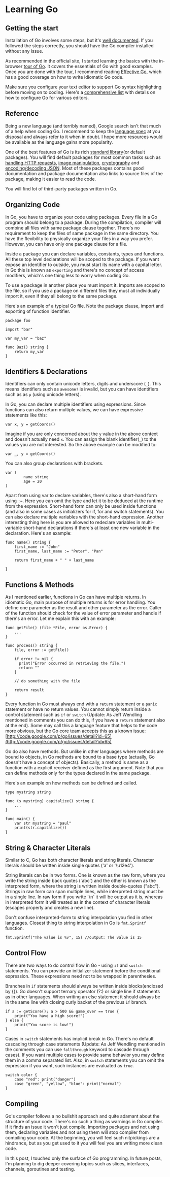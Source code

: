 # Learning Go

## Getting the start

Installation of Go involves some steps, but it's [well documented](https://golang.org/doc/install). If you followed the steps correctly, you should have the Go compiler installed without any issue.

As recommended in the official site, I started learning the basics with the in-browser [tour of Go](https://tour.golang.org/list). It covers the essentials of Go with good examples. Once you are done with the tour, I recommend reading [Effective Go](https://golang.org/doc/effective_go.html), which has a good coverage on how to write idiomatic Go code.

Make sure you configure your text editor to support Go syntax highlighting before moving on to coding. Here's a [comprehensive list](http://go-lang.cat-v.org/text-editors/) with details on how to configure Go for various editors.

## Reference

Being a new language (and terribly named), Google search isn't that much of a help when coding Go. I recommend to keep the [language spec](https://golang.org/ref/spec) at you disposal and always refer to it when in doubt. I hope more resources would be available as the language gains more popularity.

One of the best features of Go is its rich [standard library](https://golang.org/pkg/)(or default packages). You will find default packages for most common tasks such as [handling HTTP requests](https://golang.org/pkg/net/http/), [image manipulation](https://golang.org/pkg/image/), [cryptography](https://golang.org/pkg/crypto/) and [encoding/decoding JSON](https://golang.org/pkg/encoding/json/). Most of these packages contains good documentation and package documentation also links to source files of the package, making it easier to read the code.

You will find lot of third-party packages written in Go.

## Organizing Code

In Go, you have to organize your code using packages. Every file in a Go program should belong to a package. During the compilation, compiler will combine all files with same package clause together. There's no requirement to keep the files of same package in the same directory. You have the flexibility to physically organize your files in a way you prefer. However, you can have only one package clause for a file.

Inside a package you can declare variables, constants, types and functions. All these top level declarations will be scoped to the package. If you want expose an identifier to outside, you must start its name with a capital letter. In Go this is known as `exporting` and there's no concept of access modifiers, which's one thing less to worry when coding Go.

To use a package in another place you must import it. Imports are scoped to the file, so if you use a package on different files they must all individually import it, even if they all belong to the same package.

Here's an example of a typical Go file. Note the package clause, import and exporting of function identifier.

```
package foo

import "bar"

var my_var = "baz"

func Baz() string {
    return my_var 
}
```

## Identifiers & Declarations

Identifiers can only contain unicode letters, digits and underscore (`_`). This means identifiers such as `awesome?` is invalid, but you can have identifiers such as as `µ` (using unicode letters).

In Go, you can declare multiple identifiers using expressions. Since functions can also return multiple values, we can have expressive statements like this:

```
var x, y = getCoords()
```

Imagine if you are only concerned about the `y` value in the above context and doesn't actually need `x`. You can assign the blank identifier(`_`) to the values you are not interested. So the above example can be modified to:

```
var _, y = getCoords()
```

You can also group declarations with brackets.

```
var (
        name string 
        age = 20
)
```

Apart from using var to declare variables, there's also a short-hand form using `:=`. Here you can omit the type and let it to be deduced at the runtime from the expression. Short-hand form can only be used inside functions (and also in some cases as initializers for if, for and switch statements). You can also declare multiple variables with the short-hand expression. Another interesting thing here is you are allowed to redeclare variables in multi-variable short-hand declarations if there's at least one new variable in the declaration. Here's an example:

```
func name() string {
    first_name := "John" 
    first_name, last_name := "Peter", "Pan"

    return first_name + " " + last_name 

}
```

## Functions & Methods

As I mentioned earlier, functions in Go can have multiple returns. In idiomatic Go, main purpose of multiple returns is for error handling. You define one parameter as the result and other parameter as the error. Caller of the function should check for the value of error parameter and handle if there's an error. Let me explain this with an example:

```
func getFile() (file *File, error os.Error) {
    ...
} 

func process() string {
    file, error := getFile()

    if error != nil {
      print("Error occurred in retrieving the file.")
      return ""
    }

    // do something with the file

    return result
}
```

Every function in Go must always end with a `return` statement or a `panic` statement or have no return values. You cannot simply return inside a control statement such as `if` or `switch` (Update: As Jeff Wendling mentioned in comments you can do this, if you have a `return` statement also at the end). Some may call this a language feature that helps to the code more obvious, but the Go core team accepts this as a known issue: [http://code.google.com/p/go/issues/detail?id=65](http://code.google.com/p/go/issues/detail?id=65)

Go do also have methods. But unlike in other languages where methods are bound to objects, in Go methods are bound to a base type (actually, Go doesn't have a concept of objects). Basically, a method is same as a function with a explicit receiver defined as the first argument. Note that you can define methods only for the types declared in the same package.

Here's an example on how methods can be defined and called.

```
type mystring string

func (s mystring) capitalize() string {
    ...
}

func main() {
    var str mystring = "paul"
    print(str.capitalize())
}
```

## String & Character Literals

Similar to C, Go has both character literals and string literals. Character literals should be written inside single quotes ('a' or '\u12e4').

String literals can be in two forms. One is known as the raw form, where you write the string inside back quotes (\`abc\`) and the other is known as the interpreted form, where the string is written inside double-quotes ("abc"). Strings in raw form can span multiple lines, while interpreted string must be in a single line. In raw form if you write \`\n\` it will be output as it is, whereas in interpreted form it will treated as in the context of character literals (escapes properly and creates a new line).

Don't confuse interpreted-form to string interpolation you find in other languages. Closest thing to string interpolation in Go is `fmt.Sprintf` function.

```
fmt.Sprintf("The value is %v", 15) //output: The value is 15
```

## Control Flow

There are two ways to do control flow in Go - using `if` and `switch` statements. You can provide an initializer statement before the conditional expression. These expressions need not to be wrapped in parenthesies.

Branches in `if` statements should always be written inside blocks(enclosed by {}). Go doesn't support ternary operator (?:) or single line if statements as in other languages. When writing an else statement it should always be in the same line with closing curly backet of the previous `if` branch.

```
if a := getScore(); a > 500 && game_over == true {
    print("You have a high score!")
} else {
    print("You score is low!")
}
```

Cases in `switch` statements has implicit break in Go. There's no default cascading through case statements (Update: As Jeff Wendling mentioned in the comments you can use `fallthrough` keyword to cascade through cases). If you want multiple cases to provide same behavior you may define them in a comma separated list. Also, in `switch` statements you can omit the expression if you want, such instances are evaluated as `true`.

```
switch color {
    case "red": print("danger")
    case "green", "yellow", "blue": print("normal")
}
```

## Compiling

Go's compiler follows a no bullshit approach and quite adamant about the structure of your code. There's no such a thing as warnings in Go compiler. If it finds an issue it won't just compile. Importing packages and not using them, declaring variables and not using them will stop compiler from compiling your code. At the beginning, you will feel such nitpickings are a hindrance, but as you get used to it you will feel you are writing more clean code.

In this post, I touched only the surface of Go programming. In future posts, I'm planning to dig deeper covering topics such as slices, interfaces, channels, goroutines and testing.
